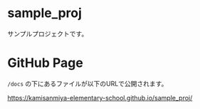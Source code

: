 # sample_proj
サンプルプロジェクトです。

# GitHub Page
`/docs` の下にあるファイルが以下のURLで公開されます。

https://kamisanmiya-elementary-school.github.io/sample_proj/
